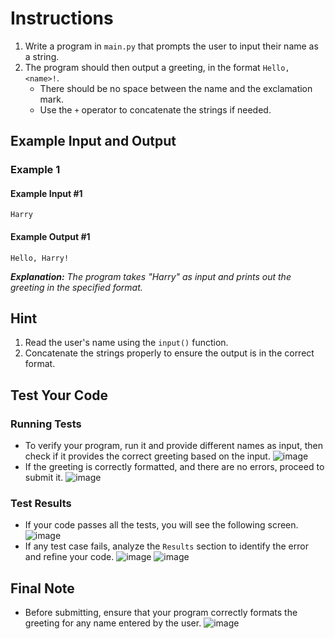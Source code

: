 # Instructions
1. Write a program in `main.py` that prompts the user to input their name as a string.
2. The program should then output a greeting, in the format `Hello, <name>!`.
   - There should be no space between the name and the exclamation mark.
   - Use the `+` operator to concatenate the strings if needed.

## Example Input and Output

### Example 1
#### Example Input #1
```plaintext
Harry
```
#### Example Output #1
```plaintext
Hello, Harry!
```

_**Explanation:** The program takes "Harry" as input and prints out the greeting in the specified format._

## Hint
1. Read the user's name using the `input()` function.
2. Concatenate the strings properly to ensure the output is in the correct format.

## Test Your Code
### Running Tests
- To verify your program, run it and provide different names as input, then check if it provides the correct greeting based on the input.
   ![image](tests_tools.png)
- If the greeting is correctly formatted, and there are no errors, proceed to submit it.
   ![image](submit.png)

### Test Results
- If your code passes all the tests, you will see the following screen.
   ![image](pass.png)
- If any test case fails, analyze the `Results` section to identify the error and refine your code.
   ![image](fail_tests.png)
   ![image](results.png)

## Final Note
- Before submitting, ensure that your program correctly formats the greeting for any name entered by the user.
   ![image](submit.png)
